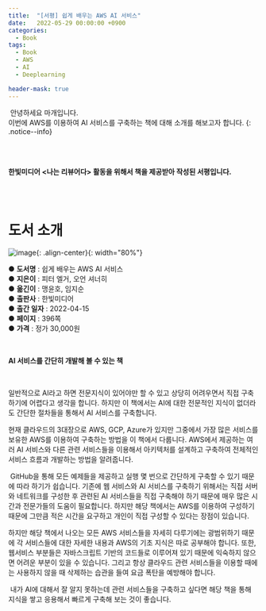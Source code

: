 ```yaml
---
title:  "[서평] 쉽게 배우는 AWS AI 서비스"
date:   2022-05-29 00:00:00 +0900
categories:
  - Book
tags:
  - Book
  - AWS
  - AI
  - Deeplearning

header-mask: true
---
```




&nbsp;안녕하세요 마개입니다.  
이번에 AWS를 이용하여 AI 서비스를 구축하는 책에 대해 소개를 해보고자 합니다.
{: .notice--info}

<br><br>

**한빛미디어 \<나는 리뷰어다\> 활동을 위해서 책을 제공받아 작성된 서평입니다.**

<br><br>

# 도서 소개

![image](https://user-images.githubusercontent.com/78892113/172051826-ad519204-905e-4f8a-9ecd-c7e77d46467b.png){: .align-center}{: width="80%"}

● **도서명** : 쉽게 배우는 AWS AI 서비스  
● **지은이** : 피터 엘거, 오언 셔너히  
● **옮긴이** : 맹윤호, 임지순  
● **출판사** : 한빛미디어  
● **출간 일자** : 2022-04-15  
● **페이지** : 396쪽  
● **가격** : 정가 30,000원  

<br>

**AI 서비스를 간단히 개발해 볼 수 있는 책**

<br>

일반적으로 AI라고 하면 전문지식이 있어야만 할 수 있고 상당히 어려우면서 직접 구축하기에 어렵다고 생각을 합니다. 하지만 이 책에서는 AI에 대한 전문적인 지식이 없더라도 간단한 절차들을 통해서 AI 서비스를 구축합니다.


현재 클라우드의 3대장으로 AWS, GCP, Azure가 있지만 그중에서 가장 많은 서비스를 보유한 AWS를 이용하여 구축하는 방법을 이 책에서 다룹니다. AWS에서 제공하는 여러 AI 서비스와 다른 관련 서비스들을 이용해서 아키텍처를 설계하고 구축하여 전체적인 서비스 흐름과 개발하는 방법을 알려줍니다.

​
GitHub을 통해 모든 예제들을 제공하고 실행 몇 번으로 간단하게 구축할 수 있기 때문에 따라 하기가 쉽습니다. 기존에 웹 서비스와 AI 서비스를 구축하기 위해서는 직접 서버와 네트워크를 구성한 후 관련된 AI 서비스들을 직접 구축해야 하기 때문에 매우 많은 시간과 전문가들의 도움이 필요합니다. 하지만 해당 책에서는 AWS를 이용하여 구성하기 때문에 그만큼 적은 시간을 요구하고 개인이 직접 구성할 수 있다는 장점이 있습니다.


하지만 해당 책에서 나오는 모든 AWS 서비스들을 자세히 다루기에는 광범위하기 때문에 각 서비스들에 대한 자세한 내용과 AWS의 기초 지식은 따로 공부해야 합니다. 또한, 웹서비스 부분들은 자바스크립트 기반의 코드들로 이루어져 있기 때문에 익숙하지 않으면 어려운 부분이 있을 수 있습니다. 그리고 항상 클라우드 관련 서비스들을 이용할 때에는 사용하지 않을 때 삭제하는 습관을 들여 요금 폭탄을 예방해야 합니다. 

​
내가 AI에 대해서 잘 알지 못하는데 관련 서비스들을 구축하고 싶다면 해당 책을 통해 지식을 쌓고 응용해서 빠르게 구축해 보는 것이 좋습니다. 